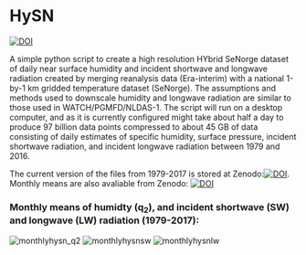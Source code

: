 # HySN
[![DOI](https://zenodo.org/badge/DOI/10.5281/zenodo.1435010.svg)](https://doi.org/10.5281/zenodo.1435010)

A simple python script to create a high resolution HYbrid SeNorge dataset of daily near surface humidity and incident shortwave and longwave radiation created by merging reanalysis data (Era-interim) with a national 1-by-1 km gridded temperature dataset (SeNorge). The assumptions and methods used to downscale humidity and longwave radiation are similar to those used in WATCH/PGMFD/NLDAS-1. The script will run on a desktop computer, and as it is currently configured might take about half a day to produce 97 billion data points compressed to about 45 GB of data consisting of daily estimates of specific humidity, surface pressure, incident shortwave radiation, and incident longwave radiation between 1979 and 2016. 

The current version of the files from 1979-2017 is stored at Zenodo:[![DOI](https://zenodo.org/badge/DOI/10.5281/zenodo.1970170.svg)](https://doi.org/10.5281/zenodo.1970170). Monthly means are also avaliable from Zenodo: [![DOI](https://zenodo.org/badge/DOI/10.5281/zenodo.1993870.svg)](https://doi.org/10.5281/zenodo.1993870)

### Monthly means of humidty (q<sub>2</sub>), and incident shortwave (SW) and longwave (LW) radiation (1979-2017): 
![monthlyhysn_q2](https://user-images.githubusercontent.com/23070665/49574679-3f00af00-f941-11e8-9f85-a539a530cc51.png)
![monthlyhysnsw](https://user-images.githubusercontent.com/23070665/49574711-4de76180-f941-11e8-88af-eb0ee96eef8f.png)
![monthlyhysnlw](https://user-images.githubusercontent.com/23070665/49574715-50e25200-f941-11e8-8c9b-554a090f0fac.png)
